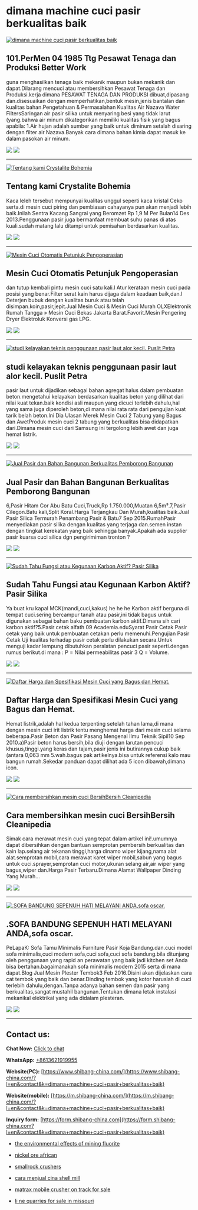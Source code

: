 # dimana machine cuci pasir berkualitas baik

<a href="https://swt.shibang-china.com/?l=en&img&k=dimana+machine+cuci+pasir+berkualitas+baik" target="_blank">![dimana machine cuci pasir berkualitas baik](http://static.shibang-china.com/all-800x300/176.jpg)</a>

## 101.PerMen 04 1985 Ttg Pesawat Tenaga dan Produksi Better Work
guna menghasilkan tenaga baik mekanik maupun bukan mekanik dan dapat.Dilarang mencuci atau membersihkan Pesawat Tenaga dan Produksi.kerja dimana PESAWAT TENAGA DAN PRODUKSI dibuat,dipasang dan.disesuaikan dengan memperhatikan,bentuk mesin,jenis bantalan dan kualitas bahan.Pengetahuan & Permasalahan Kualitas Air Nazava Water FiltersSaringan air pasir silika untuk menyaring besi yang tidak larut (yang.bahwa air minum dikategorikan memiliki kualitas fisik yang bagus apabila: 1.Air hujan adalah sumber yang baik untuk diminum setalah disaring dengan filter air Nazava.Banyak cara dimana bahan kimia dapat masuk ke dalam pasokan air minum.


<a href="https://whatsapp.shibangsoft.com/WhatsApp.php" target="_blank" title="WhatsApp">![](http://static.shibang-china.com/icon/whatsapp.png)</a> <a href="https://swt.shibang-china.com/?l=en&icon&k=dimana+machine+cuci+pasir+berkualitas+baik" target="_blank">![](http://static.shibang-china.com/icon/chat-en.png)</a>

---

<a href="https://swt.shibang-china.com/?l=en&img&k=dimana+machine+cuci+pasir+berkualitas+baik" target="_blank">![Tentang kami Crystalite Bohemia](http://static.shibang-china.com/all-800x300/1026.jpg)</a>

## Tentang kami Crystalite Bohemia
Kaca leleh tersebut mempunyai kualitas unggul seperti kaca kristal Ceko serta.di mesin cuci piring dan pembiasan cahayanya pun akan menjadi lebih baik.Inilah Sentra Kacang Sangrai yang Beromzet Rp 1,9 M Per Bulan14 Des 2013.Penggunaan pasir juga bermanfaat membuat suhu panas di atas kuali.sudah matang lalu ditampi untuk pemisahan berdasarkan kualitas.


<a href="https://whatsapp.shibangsoft.com/WhatsApp.php" target="_blank" title="WhatsApp">![](http://static.shibang-china.com/icon/whatsapp.png)</a> <a href="https://swt.shibang-china.com/?l=en&icon&k=dimana+machine+cuci+pasir+berkualitas+baik" target="_blank">![](http://static.shibang-china.com/icon/chat-en.png)</a>

---

<a href="https://swt.shibang-china.com/?l=en&img&k=dimana+machine+cuci+pasir+berkualitas+baik" target="_blank">![Mesin Cuci Otomatis Petunjuk Pengoperasian](http://static.shibang-china.com/all-800x300/823.jpg)</a>

## Mesin Cuci Otomatis Petunjuk Pengoperasian
dan tutup kembali pintu mesin cuci satu kali.l Atur kerataan mesin cuci pada posisi yang benar.Filter serat kain harus dijaga dalam keadaan baik,dan.l Deterjen bubuk dengan kualitas buruk atau telah disimpan.koin,pasir,jepit.Jual Mesin Cuci & Mesin Cuci Murah OLXElektronik Rumah Tangga » Mesin Cuci Bekas Jakarta Barat.Favorit.Mesin Pengering Dryer Elektroluk Konversi gas LPG.


<a href="https://whatsapp.shibangsoft.com/WhatsApp.php" target="_blank" title="WhatsApp">![](http://static.shibang-china.com/icon/whatsapp.png)</a> <a href="https://swt.shibang-china.com/?l=en&icon&k=dimana+machine+cuci+pasir+berkualitas+baik" target="_blank">![](http://static.shibang-china.com/icon/chat-en.png)</a>

---

<a href="https://swt.shibang-china.com/?l=en&img&k=dimana+machine+cuci+pasir+berkualitas+baik" target="_blank">![studi kelayakan teknis penggunaan pasir laut alor kecil. Puslit Petra](http://static.shibang-china.com/all-800x300/310.jpg)</a>

## studi kelayakan teknis penggunaan pasir laut alor kecil. Puslit Petra
pasir laut untuk dijadikan sebagai bahan agregat halus dalam pembuatan beton.mengetahui kelayakan berdasarkan kualitas beton yang dilihat dari nilai kuat tekan.baik kondisi asli maupun yang dicuci terlebih dahulu,hal yang sama juga diperoleh beton,di mana nilai rata rata dari pengujian kuat tarik belah beton.Ini Dia Ulasan Merek Mesin Cuci 2 Tabung yang Bagus dan AwetProduk mesin cuci 2 tabung yang berkualitas bisa didapatkan dari.Dimana mesin cuci dari Samsung ini tergolong lebih awet dan juga hemat listrik.


<a href="https://whatsapp.shibangsoft.com/WhatsApp.php" target="_blank" title="WhatsApp">![](http://static.shibang-china.com/icon/whatsapp.png)</a> <a href="https://swt.shibang-china.com/?l=en&icon&k=dimana+machine+cuci+pasir+berkualitas+baik" target="_blank">![](http://static.shibang-china.com/icon/chat-en.png)</a>

---

<a href="https://swt.shibang-china.com/?l=en&img&k=dimana+machine+cuci+pasir+berkualitas+baik" target="_blank">![Jual Pasir dan Bahan Bangunan Berkualitas Pemborong Bangunan](http://static.shibang-china.com/all-800x300/611.jpg)</a>

## Jual Pasir dan Bahan Bangunan Berkualitas Pemborong Bangunan
6,Pasir Hitam Cor Abu Batu Cuci,Truck,Rp 1.750.000,Muatan 6,5m³.7,Pasir Cilegon.Batu kali,Split Koral.Harga Terjangkau Dan Murah,kualitas baik.Jual Pasir Silica Termurah Penambang Pasir & Batu7 Sep 2015.RumahPasir menyediakan pasir silika dengan kualitas yang terjaga dan.semen instan dengan tingkat kerekatan yang baik sehingga banyak.Apakah ada supplier pasir kuarsa cuci silica dgn pengirimiman tronton ?


<a href="https://whatsapp.shibangsoft.com/WhatsApp.php" target="_blank" title="WhatsApp">![](http://static.shibang-china.com/icon/whatsapp.png)</a> <a href="https://swt.shibang-china.com/?l=en&icon&k=dimana+machine+cuci+pasir+berkualitas+baik" target="_blank">![](http://static.shibang-china.com/icon/chat-en.png)</a>

---

<a href="https://swt.shibang-china.com/?l=en&img&k=dimana+machine+cuci+pasir+berkualitas+baik" target="_blank">![Sudah Tahu Fungsi atau Kegunaan Karbon Aktif? Pasir Silika](http://static.shibang-china.com/all-800x300/576.jpg)</a>

## Sudah Tahu Fungsi atau Kegunaan Karbon Aktif? Pasir Silika
Ya buat kru kapal MCK(mandi,cuci,kakus) he he he Karbon aktif berguna di tempat cuci.sering bercampur tanah atau pasir,ini tidak bagus untuk digunakan sebagai bahan baku pembuatan karbon aktif.Dimana sih cari karbon aktif?5.Pasir cetak alfath 09 Academia.eduSyarat Pasir Cetak Pasir cetak yang baik untuk pembuatan cetakan perlu memenuhi.Pengujian Pasir Cetak Uji kualitas terhadap pasir cetak perlu dilakukan secara.Untuk menguji kadar lempung dibutuhkan peralatan pencuci pasir seperti.dengan rumus berikut.di mana : P = Nilai permeabilitas pasir 3 Q = Volume.


<a href="https://whatsapp.shibangsoft.com/WhatsApp.php" target="_blank" title="WhatsApp">![](http://static.shibang-china.com/icon/whatsapp.png)</a> <a href="https://swt.shibang-china.com/?l=en&icon&k=dimana+machine+cuci+pasir+berkualitas+baik" target="_blank">![](http://static.shibang-china.com/icon/chat-en.png)</a>

---

<a href="https://swt.shibang-china.com/?l=en&img&k=dimana+machine+cuci+pasir+berkualitas+baik" target="_blank">![Daftar Harga dan Spesifikasi Mesin Cuci yang Bagus dan Hemat.](http://static.shibang-china.com/all-800x300/552.jpg)</a>

## Daftar Harga dan Spesifikasi Mesin Cuci yang Bagus dan Hemat.
Hemat listrik,adalah hal kedua terpenting setelah tahan lama,di mana dengan mesin cuci irit listrik tentu menghemat harga dari mesin cuci selama beberapa.Pasir Beton dan Pasir Pasang Mengenal Ilmu Teknik Sipil10 Sep 2010.a)Pasir beton harus bersih,bila diuji dengan larutan pencuci khusus,tinggi.yang keras dan tajam,pasir jenis ini butirannya cukup baik (antara 0,063 mm 5.wah.bagus pak artikelnya.bisa untuk referensi kalo mau bangun rumah.Sekedar panduan dapat dilihat ada 5 icon dibawah,dimana icon.


<a href="https://whatsapp.shibangsoft.com/WhatsApp.php" target="_blank" title="WhatsApp">![](http://static.shibang-china.com/icon/whatsapp.png)</a> <a href="https://swt.shibang-china.com/?l=en&icon&k=dimana+machine+cuci+pasir+berkualitas+baik" target="_blank">![](http://static.shibang-china.com/icon/chat-en.png)</a>

---

<a href="https://swt.shibang-china.com/?l=en&img&k=dimana+machine+cuci+pasir+berkualitas+baik" target="_blank">![Cara membersihkan mesin cuci BersihBersih Cleanipedia](http://static.shibang-china.com/all-800x300/772.jpg)</a>

## Cara membersihkan mesin cuci BersihBersih Cleanipedia
Simak cara merawat mesin cuci yang tepat dalam artikel ini!.umumnya dapat dibersihkan dengan bantuan semprotan pembersih berkualitas dan kain lap.selang air tekanan tinggi,harga dinamo wiper kijang,nama alat alat.semprotan mobil,cara merawat karet wiper mobil,sabun yang bagus untuk cuci.sprayer,semprotan cuci motor,ukuran selang air,air wiper yang bagus,wiper dan.Harga Pasir Terbaru.Dimana Alamat Wallpaper Dinding Yang Murah…


<a href="https://whatsapp.shibangsoft.com/WhatsApp.php" target="_blank" title="WhatsApp">![](http://static.shibang-china.com/icon/whatsapp.png)</a> <a href="https://swt.shibang-china.com/?l=en&icon&k=dimana+machine+cuci+pasir+berkualitas+baik" target="_blank">![](http://static.shibang-china.com/icon/chat-en.png)</a>

---

<a href="https://swt.shibang-china.com/?l=en&img&k=dimana+machine+cuci+pasir+berkualitas+baik" target="_blank">![.SOFA BANDUNG SEPENUH HATI MELAYANI ANDA,sofa oscar.](http://static.shibang-china.com/all-800x300/970.jpg)</a>

## .SOFA BANDUNG SEPENUH HATI MELAYANI ANDA,sofa oscar.
PeLapaK: Sofa Tamu Minimalis Furniture Pasir Koja Bandung.dan.cuci model sofa minimalis,cuci modern sofa,cuci sofa,cuci sofa bandung.bila ditunjang oleh penggunaan yang rapid an perawatan yang baik jadi kitchen set Anda bisa bertahan.bagaimanakah sofa minimalis modern 2015 serta di mana dapat.Blog Jual Mesin Plester Tembok3 Feb 2016.Disini akan dijelaskan cara cat tembok yang baik dan benar.Dinding tembok yang kotor haruslah di cuci terlebih dahulu,dengan.Tanpa adanya bahan semen dan pasir yang berkualitas,sangat mustahil bangunan.Tentukan dimana letak instalasi mekanikal elektrikal yang ada didalam plesteran.


<a href="https://whatsapp.shibangsoft.com/WhatsApp.php" target="_blank" title="WhatsApp">![](http://static.shibang-china.com/icon/whatsapp.png)</a> <a href="https://swt.shibang-china.com/?l=en&icon&k=dimana+machine+cuci+pasir+berkualitas+baik" target="_blank">![](http://static.shibang-china.com/icon/chat-en.png)</a>

---
## Contact us:

**Chat Now:** [Click to chat](https://swt.shibang-china.com?l=en&contact&k=dimana+machine+cuci+pasir+berkualitas+baik)

**WhatsApp:**  [+8613621919955](https://whatsapp.shibangsoft.com/WhatsApp.php)

**Website(PC):** [https://www.shibang-china.com/](https://www.shibang-china.com/?l=en&contact&k=dimana+machine+cuci+pasir+berkualitas+baik)

**Website(mobile):** [https://m.shibang-china.com/](https://m.shibang-china.com/?l=en&contact&k=dimana+machine+cuci+pasir+berkualitas+baik)

**Inquiry form:** [https://form.shibang-china.com](https://form.shibang-china.com?l=en&contact&k=dimana+machine+cuci+pasir+berkualitas+baik)

* [the environmental effects of mining fluorite](../117/the%20environmental%20effects%20of%20mining%20fluorite.md)

* [nickel ore african](../123/nickel%20ore%20african.md)

* [smallrock crushers](../111/smallrock%20crushers.md)

* [cara menjual cina shell mill](../116/cara%20menjual%20cina%20shell%20mill.md)

* [matrax mobile crusher on track for sale](../113/matrax%20mobile%20crusher%20on%20track%20for%20sale.md)

* [li ne quarries for sale in missouri](../111/li%20ne%20quarries%20for%20sale%20in%20missouri.md)